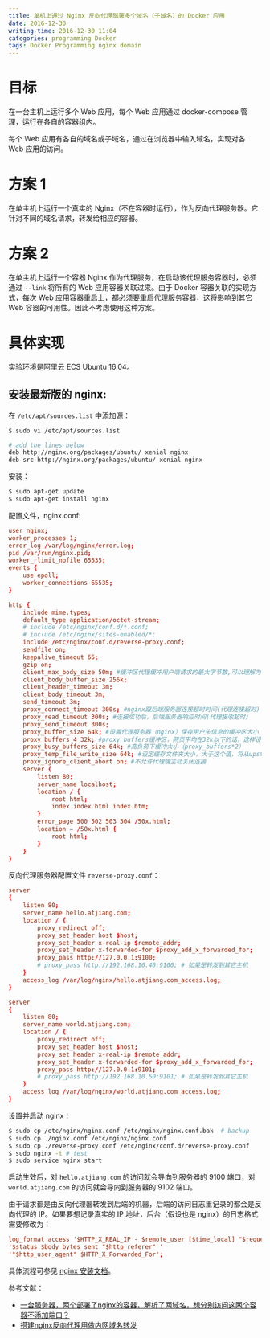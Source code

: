 ```yaml
---
title: 单机上通过 Nginx 反向代理部署多个域名（子域名）的 Docker 应用
date: 2016-12-30
writing-time: 2016-12-30 11:04
categories: programming Docker
tags: Docker Programming nginx domain
---
```


# 目标

在一台主机上运行多个 Web 应用，每个 Web 应用通过 docker-compose 管理，运行在各自的容器组内。

每个 Web 应用有各自的域名或子域名，通过在浏览器中输入域名，实现对各 Web 应用的访问。

# 方案 1

在单主机上运行一个真实的 Nginx（不在容器时运行），作为反向代理服务器。它针对不同的域名请求，转发给相应的容器。

# 方案 2

在单主机上运行一个容器 Nginx 作为代理服务，在启动该代理服务容器时，必须通过 `--link` 将所有的 Web 应用容器关联过来。由于 Docker 容器关联的实现方式，每次 Web 应用容器重启上，都必须要重启代理服务容器，这将影响到其它 Web 容器的可用性。因此不考虑使用这种方案。

# 具体实现

实验环境是阿里云 ECS Ubuntu 16.04。

## 安装最新版的 nginx:

在 `/etc/apt/sources.list` 中添加源：

```bash
$ sudo vi /etc/apt/sources.list

# add the lines below
deb http://nginx.org/packages/ubuntu/ xenial nginx
deb-src http://nginx.org/packages/ubuntu/ xenial nginx
```

安装：

```bash
$ sudo apt-get update 
$ sudo apt-get install nginx
```

配置文件，nginx.conf:

```conf
user nginx;
worker_processes 1;
error_log /var/log/nginx/error.log;
pid /var/run/nginx.pid;
worker_rlimit_nofile 65535;
events {
    use epoll;
    worker_connections 65535;
}

http {
    include mime.types;
    default_type application/octet-stream;
    # include /etc/nginx/conf.d/*.conf;
    # include /etc/nginx/sites-enabled/*;
    include /etc/nginx/conf.d/reverse-proxy.conf;
    sendfile on;
    keepalive_timeout 65;
    gzip on;
    client_max_body_size 50m; #缓冲区代理缓冲用户端请求的最大字节数,可以理解为保存到本地再传给用户
    client_body_buffer_size 256k;
    client_header_timeout 3m;
    client_body_timeout 3m;
    send_timeout 3m;
    proxy_connect_timeout 300s; #nginx跟后端服务器连接超时时间(代理连接超时)
    proxy_read_timeout 300s; #连接成功后，后端服务器响应时间(代理接收超时)
    proxy_send_timeout 300s;
    proxy_buffer_size 64k; #设置代理服务器（nginx）保存用户头信息的缓冲区大小
    proxy_buffers 4 32k; #proxy_buffers缓冲区，网页平均在32k以下的话，这样设置
    proxy_busy_buffers_size 64k; #高负荷下缓冲大小（proxy_buffers*2）
    proxy_temp_file_write_size 64k; #设定缓存文件夹大小，大于这个值，将从upstream服务器传递请求，而不缓冲到磁盘
    proxy_ignore_client_abort on; #不允许代理端主动关闭连接
    server {
        listen 80;
        server_name localhost;
        location / {
            root html;
            index index.html index.htm;
        }
        error_page 500 502 503 504 /50x.html;
        location = /50x.html {
            root html;
        }
    }
}
```

反向代理服务器配置文件 `reverse-proxy.conf`：

```conf
server
{
    listen 80;
    server_name hello.atjiang.com;
    location / {
        proxy_redirect off;
        proxy_set_header host $host;
        proxy_set_header x-real-ip $remote_addr;
        proxy_set_header x-forwarded-for $proxy_add_x_forwarded_for;
        proxy_pass http://127.0.0.1:9100;
        # proxy_pass http://192.168.10.40:9100; # 如果是转发到其它主机
    }
    access_log /var/log/nginx/hello.atjiang.com_access.log;
}

server
{
    listen 80;
    server_name world.atjiang.com;
    location / {
        proxy_redirect off;
        proxy_set_header host $host;
        proxy_set_header x-real-ip $remote_addr;
        proxy_set_header x-forwarded-for $proxy_add_x_forwarded_for;
        proxy_pass http://127.0.0.1:9101;
        # proxy_pass http://192.168.10.50:9101; # 如果是转发到其它主机
    }
    access_log /var/log/nginx/world.atjiang.com_access.log;
}
```

设置并启动 nginx：
 
```bash
$ sudo cp /etc/nginx/nginx.conf /etc/nginx/nginx.conf.bak  # backup
$ sudo cp ./nginx.conf /etc/nginx/nginx.conf
$ sudo cp ./reverse-proxy.conf /etc/nginx/conf.d/reverse-proxy.conf
$ sudo nginx -t # test
$ sudo service nginx start
```

启动生效后，对 `hello.atjiang.com` 的访问就会导向到服务器的 9100 端口，对 `world.atjiang.com` 的访问就会导向到服务器的 9102 端口。

由于请求都是由反向代理器转发到后端的机器，后端的访问日志里记录的都会是反向代理的 IP。如果要想记录真实的 IP 地址，后台（假设也是 nginx）的日志格式需要修改为：

```conf
log_format access '$HTTP_X_REAL_IP - $remote_user [$time_local] "$request" '
'$status $body_bytes_sent "$http_referer" '
'"$http_user_agent" $HTTP_X_Forwarded_For';
```

具体流程可参见 [nginx 安装文档](https://www.nginx.com/resources/wiki/start/topics/tutorials/install/)。



参考文献： 

+ [一台服务器，两个部署了nginx的容器，解析了两域名，想分别访问这两个容器不添加端口？](https://segmentfault.com/q/1010000007004630)
+ [搭建nginx反向代理用做内网域名转发](http://www.ttlsa.com/nginx/use-nginx-proxy/)
